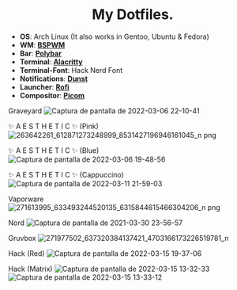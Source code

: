 <h1 align="center">
    My Dotfiles. 
</h1>


* **OS**: Arch Linux (It also works in Gentoo, Ubuntu & Fedora)
* **WM**: **[BSPWM](https://github.com/baskerville/bspwm)**
* **Bar**: **[Polybar](https://github.com/polybar/polybar)**
* **Terminal**:  **[Alacritty](https://github.com/alacritty/alacritty)**
* **Terminal-Font**: Hack Nerd Font
* **Notifications**: **[Dunst](https://github.com/dunst-project/dunst)** 
* **Launcher**: **[Rofi](https://github.com/davatorium/rofi)** 
* **Compositor**: **[Picom](https://github.com/jonaburg/picom/)** 

Graveyard
![Captura de pantalla de 2022-03-06 22-10-41](https://user-images.githubusercontent.com/79339064/156967463-6b1a405c-ab2c-45ba-8cbd-1342c7977ac1.png)

✨ A E S T H E T I C ✨ (Pink)
![263642261_612871273248999_8531427196946161045_n png](https://user-images.githubusercontent.com/79339064/150658111-6e90cb1a-ca18-42e7-afe1-e3d7e698b301.jpg)

✨ A E S T H E T I C ✨ (Blue)
![Captura de pantalla de 2022-03-06 19-48-56](https://user-images.githubusercontent.com/79339064/156954229-e459fd81-941e-49c7-bc74-f87ac9161b08.png)

✨ A E S T H E T I C ✨ (Cappuccino)
![Captura de pantalla de 2022-03-11 21-59-03](https://user-images.githubusercontent.com/79339064/158038846-b44ac137-0e7b-4ca1-9731-4886fdaea12c.png)

Vaporware
![271613995_633493244520135_6315844615466304206_n png](https://user-images.githubusercontent.com/79339064/150658131-20db12ee-2135-4820-ac8e-db4a5f068d03.jpg)

Nord
![Captura de pantalla de 2021-03-30 23-56-57](https://user-images.githubusercontent.com/79339064/114251726-b7d80180-9967-11eb-8901-05087e794ce1.png)

Gruvbox
![271977502_637320384137421_4703166173226519781_n](https://user-images.githubusercontent.com/79339064/150658124-2bb35645-284c-46ac-bdcf-b3766b13bb8c.png)

Hack (Red)
![Captura de pantalla de 2022-03-15 19-37-06](https://user-images.githubusercontent.com/79339064/158499446-9a8cfcab-4a1e-4e3b-a6b8-2b1462e2f05c.png)


Hack (Matrix)
![Captura de pantalla de 2022-03-15 13-32-33](https://user-images.githubusercontent.com/79339064/158499495-8028d1e6-3394-478b-b225-f7f7b4314c3b.png)
![Captura de pantalla de 2022-03-15 13-33-12](https://user-images.githubusercontent.com/79339064/158499509-0a5737a3-fefc-4df5-86fe-68ab5bb2387d.png)

